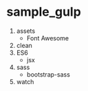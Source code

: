 # sample_gulp

1. assets
    * Font Awesome
1. clean
1. ES6
    * jsx
1. sass
    * bootstrap-sass
1. watch
